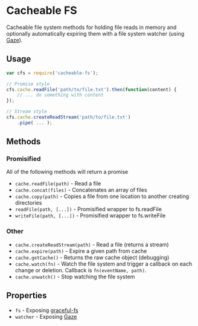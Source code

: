 # Cacheable FS

Cacheable file system methods for holding file reads in memory and optionally automatically expiring them with a file system watcher (using [Gaze](https://github.com/shama/gaze)).

## Usage

```javascript
var cfs = require('cacheable-fs');

// Promise style
cfs.cache.readFile('path/to/file.txt').then(function(content) {
    // ... do something with content 
});

// Stream style
cfs.cache.createReadStream('path/to/file.txt')
    .pipe( ... );
```

## Methods

### Promisified

All of the following methods will return a promise

* `cache.readFile(path)` - Read a file
* `cache.concat(files)` - Concatenates an array of files
* `cache.copy(path)` - Copies a file from one location to another creating directories
* `readFile(path, [...])` - Promisified wrapper to fs.readFile
* `writeFile(path, [...])` - Promisified wrapper to fs.writeFile

### Other

* `cache.createReadStream(path)` - Read a file (returns a stream)
* `cache.expire(path)` -  Expire a given path from cache
* `cache.getCache()` - Returns the raw cache object (debugging)
* `cache.watch(fn)` - Watch the file system and trigger a callback on each change or deletion. Callback is `fn(eventName, path)`.
* `cache.unwatch()` - Stop watching the file system

## Properties

* `fs` - Exposing [graceful-fs](https://github.com/isaacs/node-graceful-fs)
* `watcher` - Exposing [Gaze](https://github.com/shama/gaze)